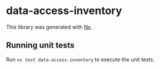 # data-access-inventory

This library was generated with [Nx](https://nx.dev).

## Running unit tests

Run `nx test data-access-inventory` to execute the unit tests.
